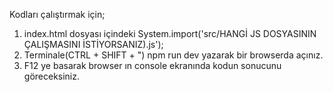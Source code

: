 Kodları çalıştırmak için;
1. index.html dosyası içindeki  System.import('src/HANGİ JS DOSYASININ ÇALIŞMASINI İSTİYORSANIZ).js');
2. Terminale(CTRL + SHIFT + ") npm run dev yazarak bir browserda açınız.
3. F12 ye basarak browser ın console ekranında kodun sonucunu göreceksiniz.